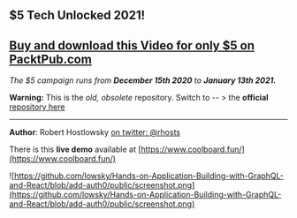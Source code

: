 ## $5 Tech Unlocked 2021!
[Buy and download this Video for only $5 on PacktPub.com](https://www.packtpub.com/product/hands-on-application-building-with-graphql-video/9781788991865)
-----
*The $5 campaign         runs from __December 15th 2020__ to __January 13th 2021.__*

**Warning:** This is the _old, obsolete_ repository. Switch to -- > the **official** [repository here](https://github.com/PacktPublishing/-Hands-on-Application-Building-with-GraphQL)

---

**Author**: Robert Hostlowsky [on twitter: @rhosts](https://www.twitter.com/rhosts) 

There is this **live demo** available at [https://www.coolboard.fun/](https://www.coolboard.fun/)

![https://github.com/lowsky/Hands-on-Application-Building-with-GraphQL-and-React/blob/add-auth0/public/screenshot.png](https://github.com/lowsky/Hands-on-Application-Building-with-GraphQL-and-React/blob/add-auth0/public/screenshot.png)
